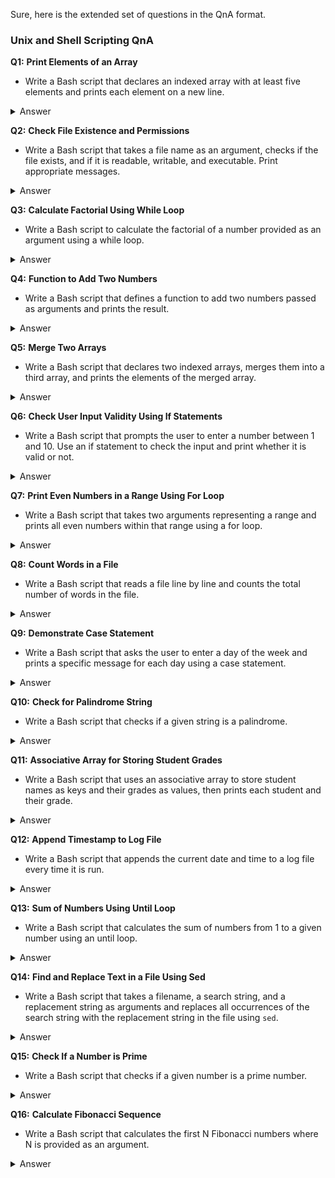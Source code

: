 Sure, here is the extended set of questions in the QnA format.

### Unix and Shell Scripting QnA

**Q1:** **Print Elements of an Array**
- Write a Bash script that declares an indexed array with at least five elements and prints each element on a new line.
<details>
<summary>Answer</summary>
```bash
#!/bin/bash
declare -a my_array=("one" "two" "three" "four" "five")
for element in "${my_array[@]}"; do
  echo $element
done
```
</details>

**Q2:** **Check File Existence and Permissions**
- Write a Bash script that takes a file name as an argument, checks if the file exists, and if it is readable, writable, and executable. Print appropriate messages.
<details>
<summary>Answer</summary>
```bash
#!/bin/bash
file=$1
if [ -e "$file" ]; then
  echo "File exists."
  [ -r "$file" ] && echo "File is readable."
  [ -w "$file" ] && echo "File is writable."
  [ -x "$file" ] && echo "File is executable."
else
  echo "File does not exist."
fi
```
</details>

**Q3:** **Calculate Factorial Using While Loop**
- Write a Bash script to calculate the factorial of a number provided as an argument using a while loop.
<details>
<summary>Answer</summary>
```bash
#!/bin/bash
number=$1
factorial=1
while [ $number -gt 1 ]; do
  factorial=$((factorial * number))
  number=$((number - 1))
done
echo "Factorial: $factorial"
```
</details>

**Q4:** **Function to Add Two Numbers**
- Write a Bash script that defines a function to add two numbers passed as arguments and prints the result.
<details>
<summary>Answer</summary>
```bash
#!/bin/bash
add() {
  result=$(( $1 + $2 ))
  echo "Sum: $result"
}
add 3 5
```
</details>

**Q5:** **Merge Two Arrays**
- Write a Bash script that declares two indexed arrays, merges them into a third array, and prints the elements of the merged array.
<details>
<summary>Answer</summary>
```bash
#!/bin/bash
array1=("one" "two" "three")
array2=("four" "five" "six")
merged_array=("${array1[@]}" "${array2[@]}")
for element in "${merged_array[@]}"; do
  echo $element
done
```
</details>

**Q6:** **Check User Input Validity Using If Statements**
- Write a Bash script that prompts the user to enter a number between 1 and 10. Use an if statement to check the input and print whether it is valid or not.
<details>
<summary>Answer</summary>
```bash
#!/bin/bash
read -p "Enter a number between 1 and 10: " num
if [ $num -ge 1 ] && [ $num -le 10 ]; then
  echo "Valid number."
else
  echo "Invalid number."
fi
```
</details>

**Q7:** **Print Even Numbers in a Range Using For Loop**
- Write a Bash script that takes two arguments representing a range and prints all even numbers within that range using a for loop.
<details>
<summary>Answer</summary>
```bash
#!/bin/bash
start=$1
end=$2
for ((i=start; i<=end; i++)); do
  if ((i % 2 == 0)); then
    echo $i
  fi
done
```
</details>

**Q8:** **Count Words in a File**
- Write a Bash script that reads a file line by line and counts the total number of words in the file.
<details>
<summary>Answer</summary>
```bash
#!/bin/bash
file=$1
word_count=0
while read -r line; do
  word_count=$((word_count + $(echo $line | wc -w)))
done < $file
echo "Total words: $word_count"
```
</details>

**Q9:** **Demonstrate Case Statement**
- Write a Bash script that asks the user to enter a day of the week and prints a specific message for each day using a case statement.
<details>
<summary>Answer</summary>
```bash
#!/bin/bash
read -p "Enter a day of the week: " day
case $day in
  Monday) echo "Start of the work week." ;;
  Friday) echo "End of the work week." ;;
  Saturday|Sunday) echo "Weekend!" ;;
  *) echo "Midweek day." ;;
esac
```
</details>

**Q10:** **Check for Palindrome String**
- Write a Bash script that checks if a given string is a palindrome.
<details>
<summary>Answer</summary>
```bash
#!/bin/bash
read -p "Enter a string: " str
if [ "$str" == "$(echo $str | rev)" ]; then
  echo "Palindrome."
else
  echo "Not a palindrome."
fi
```
</details>

**Q11:** **Associative Array for Storing Student Grades**
- Write a Bash script that uses an associative array to store student names as keys and their grades as values, then prints each student and their grade.
<details>
<summary>Answer</summary>
```bash
#!/bin/bash
declare -A student_grades
student_grades["Alice"]="A"
student_grades["Bob"]="B"
student_grades["Charlie"]="C"
for student in "${!student_grades[@]}"; do
  echo "$student: ${student_grades[$student]}"
done
```
</details>

**Q12:** **Append Timestamp to Log File**
- Write a Bash script that appends the current date and time to a log file every time it is run.
<details>
<summary>Answer</summary>
```bash
#!/bin/bash
log_file="log.txt"
echo "$(date)" >> $log_file
```
</details>

**Q13:** **Sum of Numbers Using Until Loop**
- Write a Bash script that calculates the sum of numbers from 1 to a given number using an until loop.
<details>
<summary>Answer</summary>
```bash
#!/bin/bash
number=$1
sum=0
counter=1
until [ $counter -gt $number ]; do
  sum=$((sum + counter))
  counter=$((counter + 1))
done
echo "Sum: $sum"
```
</details>

**Q14:** **Find and Replace Text in a File Using Sed**
- Write a Bash script that takes a filename, a search string, and a replacement string as arguments and replaces all occurrences of the search string with the replacement string in the file using `sed`.
<details>
<summary>Answer</summary>
```bash
#!/bin/bash
file=$1
search=$2
replace=$3
sed -i "s/$search/$replace/g" $file
```
</details>

**Q15:** **Check If a Number is Prime**
- Write a Bash script that checks if a given number is a prime number.
<details>
<summary>Answer</summary>
```bash
#!/bin/bash
number=$1
is_prime=1
for ((i=2; i<=number/2; i++)); do
  if ((number % i == 0)); then
    is_prime=0
    break
  fi
done
if ((is_prime)); then
  echo "$number is a prime number."
else
  echo "$number is not a prime number."
fi
```
</details>

**Q16:** **Calculate Fibonacci Sequence**
- Write a Bash script that calculates the first N Fibonacci numbers where N is provided as an argument.
<details>
<summary>Answer</summary>
```bash
#!/bin/bash
N=$1
a=0
b=1
echo "Fibonacci sequence up to $N terms:"
for ((i=0; i<N; i++)); do
  echo $a
  fn=$((a + b))
  a=$b
  b=$fn
done
```
</details>

**Q17:** **Script to Backup Files**
- Write a Bash script that takes a directory as an argument and creates a compressed backup of that directory.
<details>
<summary>Answer</summary>
```bash
#!/bin/bash
dir=$1
tar -czf backup_$(date +%F).tar.gz $dir
```
</details>

**Q18:** **Script to Monitor Disk Usage**
- Write a Bash script that checks the disk usage of a given directory and sends an email alert if the usage exceeds a specified threshold.
<details>
<summary>Answer</summary>
```bash
#!/bin/bash
dir=$1
threshold=$2
usage=$(du -s $dir | awk '{print $1}')
if [ $usage -gt $threshold ]; then
  echo "Disk usage of $dir exceeds $threshold" | mail -s "Disk Usage Alert" user@example.com
fi
```
</details>

**Q19:** **Generate System Report**
- Write a Bash script that generates a system report containing information about CPU, memory, disk usage, and network interfaces.
<details>
<summary>Answer</summary>
```bash
#!/bin/bash
echo "CPU Info:"
lscpu
echo
echo "Memory Info:"
free -h
echo
echo "Disk Usage:"
df -h
echo
echo "

Network Interfaces:"
ip a
```
</details>

**Q20:** **Script to Rotate Logs**
- Write a Bash script that rotates logs for a given application. Keep the last 7 days of logs and delete older logs.
<details>
<summary>Answer</summary>
```bash
#!/bin/bash
log_dir=$1
find $log_dir -type f -name "*.log" -mtime +7 -exec rm {} \;
```
</details>

**Q21:** **Check System Uptime**
- Write a Bash script that checks the system uptime and sends an alert if the system has been up for more than a specified number of days.
<details>
<summary>Answer</summary>
```bash
#!/bin/bash
threshold_days=$1
uptime_days=$(awk '{print int($1/86400)}' /proc/uptime)
if [ $uptime_days -gt $threshold_days ]; then
  echo "System has been up for more than $threshold_days days" | mail -s "Uptime Alert" user@example.com
fi
```
</details>

**Q22:** **Monitor User Logins**
- Write a Bash script that monitors user logins and sends an email alert when a specific user logs in.
<details>
<summary>Answer</summary>
```bash
#!/bin/bash
user=$1
if who | grep -q $user; then
  echo "$user has logged in" | mail -s "Login Alert" user@example.com
fi
```
</details>

**Q23:** **Create a Menu-Driven Program**
- Write a Bash script that presents a menu to the user with options to display date, list files, show free memory, and exit. Implement the menu using a while loop and case statement.
<details>
<summary>Answer</summary>
```bash
#!/bin/bash
while true; do
  echo "1. Display Date"
  echo "2. List Files"
  echo "3. Show Free Memory"
  echo "4. Exit"
  read -p "Choose an option: " option
  case $option in
    1) date ;;
    2) ls ;;
    3) free -h ;;
    4) break ;;
    *) echo "Invalid option" ;;
  esac
done
```
</details>

**Q24:** **Script to Compress Old Files**
- Write a Bash script that compresses files older than 30 days in a given directory into a tar.gz archive.
<details>
<summary>Answer</summary>
```bash
#!/bin/bash
dir=$1
find $dir -type f -mtime +30 -print0 | tar -czvf archive_$(date +%F).tar.gz --null -T -
```
</details>

**Q25:** **Generate a Report of Large Files**
- Write a Bash script that generates a report of files larger than a specified size in a given directory.
<details>
<summary>Answer</summary>
```bash
#!/bin/bash
dir=$1
size=$2
find $dir -type f -size +${size}c -exec ls -lh {} \; | awk '{ print $9 ": " $5 }'
```
</details>

This comprehensive QnA question bank prompts users to apply everything they have learned in the course, covering arrays, loops, functions, conditionals, file operations, regular expressions, and more. If you need any more questions or further details, let me know!
